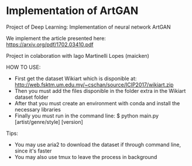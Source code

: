 # Implementation of ArtGAN
Project of Deep Learning: Implementation of neural network ArtGAN

We implement the article presented here: https://arxiv.org/pdf/1702.03410.pdf

Project in colaboration with Iago Martinelli Lopes (maicken)

HOW TO USE:
- First get the dataset Wikiart which is disponible at: http://web.fsktm.um.edu.my/~cschan/source/ICIP2017/wikiart.zip
- Then you must add the files disponible in the folder extra in the Wikiart dataset folder
- After that you must create an environment with conda and install the necessary libraries
- Finally you must run in the command line:
  $ python main.py [artist/genre/style] [version] 
  
Tips:
- You may use aria2 to download the dataset if through command line, since it's faster
- You may also use tmux to leave the process in background

